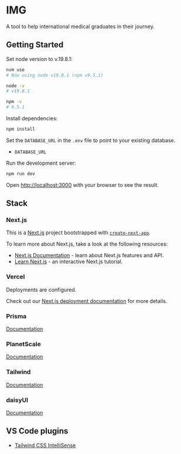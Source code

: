# IMG

A tool to help international medical graduates in their journey.

## Getting Started

Set node version to v.19.8.1:

```bash
nvm use
# Now using node v19.8.1 (npm v9.5.1)

node -v
# v19.8.1

npm -v
# 9.5.1
```

Install dependencies:

```bash
npm install
```

Set the `DATABASE_URL` in the `.env` file to point to your existing database.

- `DATABASE_URL`

Run the development server:

```bash
npm run dev
```

Open [http://localhost:3000](http://localhost:3000) with your browser to see the result.

## Stack

### Next.js

This is a [Next.js](https://nextjs.org/) project bootstrapped with [`create-next-app`](https://github.com/vercel/next.js/tree/canary/packages/create-next-app).

To learn more about Next.js, take a look at the following resources:

- [Next.js Documentation](https://nextjs.org/docs) - learn about Next.js features and API.
- [Learn Next.js](https://nextjs.org/learn) - an interactive Next.js tutorial.

### Vercel

Deployments are configured.

Check out our [Next.js deployment documentation](https://nextjs.org/docs/deployment) for more details.

### Prisma

[Documentation](https://www.prisma.io/docs)

### PlanetScale

[Documentation](https://planetscale.com/docs/tutorials/planetscale-quick-start-guide)

### Tailwind

[Documentation](https://tailwindcss.com/docs/installation)

### daisyUI

[Documentation](https://daisyui.com/docs/install/)

## VS Code plugins

- [Tailwind CSS IntelliSense](https://marketplace.visualstudio.com/items?itemName=bradlc.vscode-tailwindcss)
